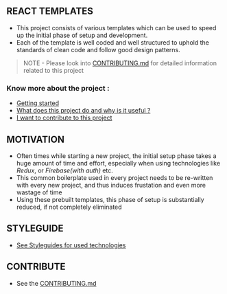 ## REACT TEMPLATES

- This project consists of various templates which can be used to speed up the initial phase of setup and development.
- Each of the template is well coded and well structured to uphold the standards of clean code and follow good design patterns.

> NOTE - Please look into [CONTRIBUTING.md](https://github.com/hardyyb2/react-templates/blob/main/CONTRIBUTING.md) for detailed information related to this project

### Know more about the project :

- [Getting started](https://github.com/hardyyb2/react-templates/blob/main/CONTRIBUTING.md#how-do-i-get-started)
- [What does this project do and why is it useful ?](https://github.com/hardyyb2/react-templates/blob/main/CONTRIBUTING.md#what-does-this-project-do-and-why-is-it-useful)
- [I want to contribute to this project](https://github.com/hardyyb2/react-templates/blob/main/CONTRIBUTING.md#how-can-i-contribute)

## MOTIVATION

- Often times while starting a new project, the initial setup phase takes a huge amount of time and effort, especially when using technologies like _Redux_, or _Firebase(with auth)_ etc.
- This common boilerplate used in every project needs to be re-written with every new project, and thus induces frustation and even more wastage of time
- Using these prebuilt templates, this phase of setup is substantially reduced, if not completely eliminated

## STYLEGUIDE

- [See Styleguides for used technologies](https://github.com/hardyyb2/react-templates/blob/main/CONTRIBUTING.md#styleguides)

## CONTRIBUTE

- See the [CONTRIBUTING.md](https://github.com/hardyyb2/react-templates/blob/main/CONTRIBUTING.md)
